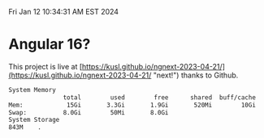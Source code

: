 Fri Jan 12 10:34:31 AM EST 2024

# Angular 16?


This project is live at [https://kusl.github.io/ngnext-2023-04-21/](https://kusl.github.io/ngnext-2023-04-21/ "next!") thanks to Github.

```bash
System Memory
               total        used        free      shared  buff/cache   available
Mem:            15Gi       3.3Gi       1.9Gi       520Mi        10Gi        11Gi
Swap:          8.0Gi        50Mi       8.0Gi
System Storage
843M	.
```
```bash

